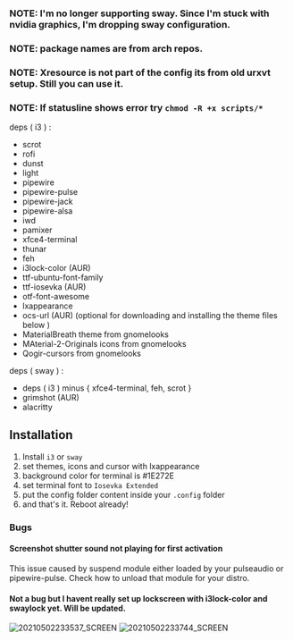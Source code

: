 ### NOTE: I'm no longer supporting sway. Since I'm stuck with nvidia graphics, I'm dropping sway configuration.

### NOTE: package names are from arch repos.
### NOTE: Xresource is not part of the config its from old urxvt setup. Still you can use it.
### NOTE: If statusline shows error try `chmod -R +x scripts/*`

deps ( i3 ) :
  - scrot
  - rofi
  - dunst
  - light
  - pipewire
  - pipewire-pulse
  - pipewire-jack
  - pipewire-alsa
  - iwd
  - pamixer
  - xfce4-terminal
  - thunar
  - feh
  - i3lock-color (AUR)
  - ttf-ubuntu-font-family
  - ttf-iosevka (AUR)
  - otf-font-awesome
  - lxappearance
  - ocs-url (AUR) (optional for downloading and installing the theme files below )
  - MaterialBreath theme from gnomelooks
  - MAterial-2-Originals icons from gnomelooks
  - Qogir-cursors from gnomelooks

deps ( sway  ) :
  - deps ( i3 ) minus { xfce4-terminal, feh, scrot }
  - grimshot (AUR)
  - alacritty


## Installation
  1. Install `i3` or `sway`
  2. set themes, icons and cursor with lxappearance
  3. background color for terminal is #1E272E
  4. set terminal font to `Iosevka Extended`
  5. put the config folder content inside your `.config` folder
  6. and that's it. Reboot already!

### Bugs
#### Screenshot shutter sound not playing for first activation
  This issue caused by suspend module either loaded by your pulseaudio or pipewire-pulse. Check how to unload that module for your distro.

#### Not a bug but I havent really set up lockscreen with i3lock-color and swaylock yet. Will be updated.


![20210502233537_SCREEN](https://user-images.githubusercontent.com/50569653/116823048-ca78db80-ab9f-11eb-933b-414d51ae602f.png)
![20210502233744_SCREEN](https://user-images.githubusercontent.com/50569653/116823049-cbaa0880-ab9f-11eb-8ffe-fe552be69fad.png)

